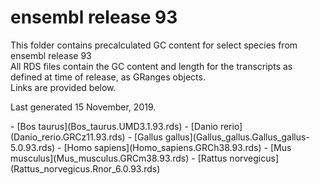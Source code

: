 # ensembl release 93

<p>This folder contains precalculated GC content for select species from ensembl release 93<br>
All RDS files contain the GC content and length for the transcripts as defined at time of release, as GRanges objects.<br>
Links are provided below.</p>

<p>Last generated 15 November, 2019.</p>
- [Bos taurus](Bos_taurus.UMD3.1.93.rds)
- [Danio rerio](Danio_rerio.GRCz11.93.rds)
- [Gallus gallus](Gallus_gallus.Gallus_gallus-5.0.93.rds)
- [Homo sapiens](Homo_sapiens.GRCh38.93.rds)
- [Mus musculus](Mus_musculus.GRCm38.93.rds)
- [Rattus norvegicus](Rattus_norvegicus.Rnor_6.0.93.rds)